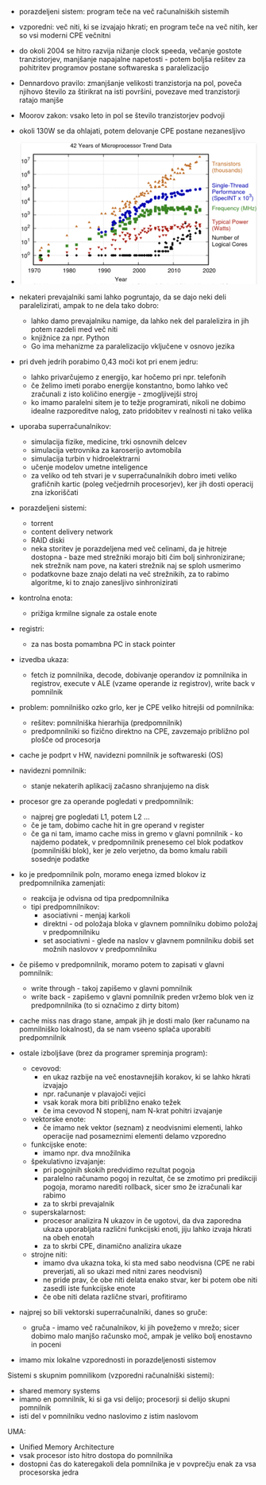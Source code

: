 - porazdeljeni sistem: program teče na več računalniških sistemih
- vzporedni: več niti, ki se izvajajo hkrati; en program teče na več nitih, ker so vsi moderni CPE večnitni

- do okoli 2004 se hitro razvija nižanje clock speeda, večanje gostote tranzistorjev, manjšanje napajalne napetosti - potem boljša rešitev za pohitritev programov postane softwareska s paralelizacijo
- Dennardovo pravilo: zmanjšanje velikosti tranzistorja na pol, poveča njihovo število za štirikrat na isti površini, povezave med tranzistorji ratajo manjše
- Moorov zakon: vsako leto in pol se število tranzistorjev podvoji
- okoli 130W se da ohlajati, potem delovanje CPE postane nezanesljivo
- ![500](../../Images4/Pasted%20image%2020251002084658.png)
- nekateri prevajalniki sami lahko pogruntajo, da se dajo neki deli paralelizirati, ampak to ne dela tako dobro:
	- lahko damo prevajalniku namige, da lahko nek del paralelizira in jih potem razdeli med več niti
	- knjižnice za npr. Python
	- Go ima mehanizme za paralelizacijo vključene v osnovo jezika

- pri dveh jedrih porabimo 0,43 moči kot pri enem jedru:
	- lahko privarčujemo z energijo, kar hočemo pri npr. telefonih
	- če želimo imeti porabo energije konstantno, bomo lahko več zračunali z isto količino energije - zmogljivejši stroj
	- ko imamo paralelni sitem je to težje programirati, nikoli ne dobimo idealne razporeditve nalog, zato pridobitev v realnosti ni tako velika

- uporaba superračunalnikov:
	- simulacija fizike, medicine, trki osnovnih delcev
	- simulacija vetrovnika za karoserijo avtomobila
	- simulacija turbin v hidroelektrarni
	- učenje modelov umetne inteligence
	- za veliko od teh stvari je v superračunalnikih dobro imeti veliko grafičnih kartic (poleg večjedrnih procesorjev), ker jih dosti operacij zna izkoriščati

- porazdeljeni sistemi:
	- torrent
	- content delivery network
	- RAID diski
	- neka storitev je porazdeljena med več celinami, da je hitreje dostopna - baze med strežniki morajo biti čim bolj sinhronizirane; nek strežnik nam pove, na kateri strežnik naj se sploh usmerimo
	- podatkovne baze znajo delati na več strežnikih, za to rabimo algoritme, ki to znajo zanesljivo sinhronizirati

- kontrolna enota:
	- prižiga krmilne signale za ostale enote
- registri:
	- za nas bosta pomambna PC in stack pointer
- izvedba ukaza:
	- fetch iz pomnilnika, decode, dobivanje operandov iz pomnilnika in registrov, execute v ALE (vzame operande iz registrov), write back v pomnilnik
- problem: pomnilniško ozko grlo, ker je CPE veliko hitrejši od pomnilnika:
	- rešitev: pomnilniška hierarhija (predpomnilnik)
	- predpomnilniki so fizično direktno na CPE, zavzemajo približno pol plošče od procesorja

- cache je podprt v HW, navidezni pomnilnik je softwareski (OS)
- navidezni pomnilnik:
	- stanje nekaterih aplikacij začasno shranjujemo na disk

- procesor gre za operande pogledati v predpomnilnik:
	- najprej gre pogledati L1, potem L2 ...
	- če je tam, dobimo cache hit in gre operand v register
	- če ga ni tam, imamo cache miss in gremo v glavni pomnilnik - ko najdemo podatek, v predpomnilnik prenesemo cel blok podatkov (pomnilniški blok), ker je zelo verjetno, da bomo kmalu rabili sosednje podatke

- ko je predpomnilnik poln, moramo enega izmed blokov iz predpomnilnika zamenjati:
	- reakcija je odvisna od tipa predpomnilnika
	- tipi predpomnilnikov:
		- asociativni - menjaj karkoli
		- direktni - od položaja bloka v glavnem pomnilniku dobimo položaj v predpomnilniku
		- set asociativni - glede na naslov v glavnem pomnilniku dobiš set možnih naslovov v predpomnilniku

- če pišemo v predpomnilnik, moramo potem to zapisati v glavni pomnilnik:
	- write through - takoj zapišemo v glavni pomnilnik
	- write back - zapišemo v glavni pomnilnik preden vržemo blok ven iz predpomnilnika (to si označimo z dirty bitom)

- cache miss nas drago stane, ampak jih je dosti malo (ker računamo na pomnilniško lokalnost), da se nam vseeno splača uporabiti predpomnilnik

- ostale izboljšave (brez da programer spreminja program):
	- cevovod:
		- en ukaz razbije na več enostavnejših korakov, ki se lahko hkrati izvajajo
		- npr. računanje v plavajoči vejici
		- vsak korak mora biti približno enako težek
		- če ima cevovod N stopenj, nam N-krat pohitri izvajanje
	- vektorske enote:
		- če imamo nek vektor (seznam) z neodvisnimi elementi, lahko operacije nad posameznimi elementi delamo vzporedno
	- funkcijske enote:
		- imamo npr. dva množilnika
	- špekulativno izvajanje:
		- pri pogojnih skokih predvidimo rezultat pogoja
		- paralelno računamo pogoj in rezultat, če se zmotimo pri predikciji pogoja, moramo narediti rollback, sicer smo že izračunali kar rabimo
		- za to skrbi prevajalnik
	- superskalarnost:
		- procesor analizira N ukazov in če ugotovi, da dva zaporedna ukaza uporabljata različni funkcijski enoti, jiju lahko izvaja hkrati na obeh enotah
		- za to skrbi CPE, dinamično analizira ukaze
	- strojne niti:
		- imamo dva ukazna toka, ki sta med sabo neodvisna (CPE ne rabi preverjati, ali so ukazi med nitni zares neodvisni)
		- ne pride prav, če obe niti delata enako stvar, ker bi potem obe niti zasedli iste funkcijske enote
		- če obe niti delata različne stvari, profitiramo

- najprej so bili vektorski superračunalniki, danes so gruče:
	- gruča - imamo več računalnikov, ki jih povežemo v mrežo; sicer dobimo malo manjšo računsko moč, ampak je veliko bolj enostavno in poceni
- imamo mix lokalne vzporednosti in porazdeljenosti sistemov

Sistemi s skupnim pomnilikom (vzporedni računalniški sistemi):
- shared memory systems
- imamo en pomnilnik, ki si ga vsi delijo; procesorji si delijo skupni pomnilnik
- isti del v pomnilniku vedno naslovimo z istim naslovom

UMA:
- Unified Memory Architecture
- vsak procesor isto hitro dostopa do pomnilnika
- dostopni čas do kateregakoli dela pomnilnika je v povprečju enak za vsa procesorska jedra